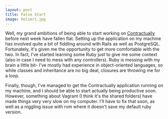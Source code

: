 ```yaml
---
layout: post
title: False Start
image: holzer1.jpg
---
```


Well, my grand ambitions of being able to start working on [Contractually](http://contractual.ly) before next week have fallen flat. Setting up the application on my machine has involved quite a bit of fiddling around with Rails as well as PostgreSQL. Fortunately, it's given me the opportunity to get more comfortable with the two. In fact, I've started learning some Ruby just to give me some context (also in case I need to mess with any controllers). Ruby is messing with my brain a little bit- I've mostly had experience in object-oriented languages, so while classes and inheritance are no big deal, closures are throwing me for a loop. 

Finally, though, I've managed to get the Contractually application running on my machine, and I should be able to start actually being productive soon. However, something about Vagrant (I think it's the shared folders) have made things very very slow on my computer. I'll have to fix that soon, as well as a niggling issue with rvm where it doesn't save my default ruby version.